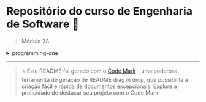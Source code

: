 
# Repositório do curso de Engenharia de Software 🚀

> Módulo 2A

<details>

<summary>programming-one</summary>

| Pasta        | Conteúdo                                   |
| ------------ | ------------------------------------------ |
| dia_01       | Introdução à linguagem de programação Java |
| Sem conteúdo | Ambiente Java                              |
| dia_03       | Operadores                                 |
| Sem conteúdo | Instrução Java                             |
| dia_05       | Intruções de loop                          |
| Sem conteúdo | Strings e Arrays                           |
| Sem conteúdo | Conceitos POO em Java                      |
| Sem conteúdo | Modificadores de Acesso                    |
| Sem conteúdo | Trabalhando com String                     |
| dia_10       | Usando Collections (parte 01)              |
| dia_11       | Usando Collection (parte 02)               |
| Sem conteúdo | Banco de Dados com Java                    |
| Sem conteúdo | Exceções                                   |
| dia_14 | Exceções Direcionadas                      |

</details>

--- 

> ⭐️ Este README foi gerado com o [Code Mark](https://codemark.com.br) - uma poderosa ferramenta de geração de README drag in drop, que possibilita a criação fácil e rápida de documentos excepcionais. Explore a praticidade de destacar seu projeto com o Code Mark!
